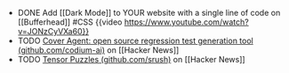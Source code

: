 - DONE Add [[Dark Mode]] to YOUR website with a single line of code on [[Bufferhead]] #CSS 
  {{video https://www.youtube.com/watch?v=JONzCyVXa60}}
- TODO [Cover Agent: open source regression test generation tool (github.com/codium-ai)](https://news.ycombinator.com/item?id=40438664) on [[Hacker News]]
- TODO [Tensor Puzzles (github.com/srush)](https://news.ycombinator.com/item?id=40440971) on [[Hacker News]]